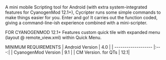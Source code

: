 A mini mobile Scripting tool for Android (with extra system-integrated features for CyanogenMod 12.1+), Cycripter runs some simple commands to make things easier for you. Enter and go! It carries out the function coded, giving a command-line-ish experience combined with a mini-scripter.

FOR CYANOGENMOD 12.1+
Features custom quick tile with expanded menu (layout @ remote_view.xml) within Quick Menu.

MINIMUM REQUIREMENTS
| Android Version     | 4.0 | 
| ------------------- |:---:| 
| CyanogenMod Version | 9.1 | 
| CM Version. for QTs | 12.1| 
